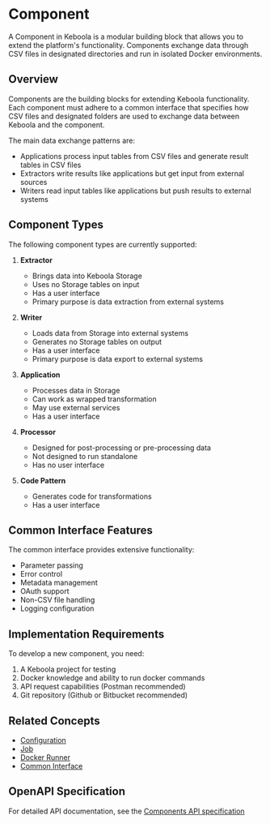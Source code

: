 # Component

A Component in Keboola is a modular building block that allows you to extend the platform's functionality. Components exchange data through CSV files in designated directories and run in isolated Docker environments.

## Overview

Components are the building blocks for extending Keboola functionality. Each component must adhere to a common interface that specifies how CSV files and designated folders are used to exchange data between Keboola and the component.

The main data exchange patterns are:
- Applications process input tables from CSV files and generate result tables in CSV files
- Extractors write results like applications but get input from external sources
- Writers read input tables like applications but push results to external systems

## Component Types

The following component types are currently supported:

1. **Extractor**
   - Brings data into Keboola Storage
   - Uses no Storage tables on input
   - Has a user interface
   - Primary purpose is data extraction from external systems

2. **Writer**
   - Loads data from Storage into external systems
   - Generates no Storage tables on output
   - Has a user interface
   - Primary purpose is data export to external systems

3. **Application**
   - Processes data in Storage
   - Can work as wrapped transformation
   - May use external services
   - Has a user interface

4. **Processor**
   - Designed for post-processing or pre-processing data
   - Not designed to run standalone
   - Has no user interface

5. **Code Pattern**
   - Generates code for transformations
   - Has a user interface

## Common Interface Features

The common interface provides extensive functionality:
- Parameter passing
- Error control
- Metadata management
- OAuth support
- Non-CSV file handling
- Logging configuration

## Implementation Requirements

To develop a new component, you need:
1. A Keboola project for testing
2. Docker knowledge and ability to run docker commands
3. API request capabilities (Postman recommended)
4. Git repository (Github or Bitbucket recommended)

## Related Concepts
- [Configuration](./configuration.md)
- [Job](./job.md)
- [Docker Runner](./docker-runner.md)
- [Common Interface](./common-interface.md)

## OpenAPI Specification
For detailed API documentation, see the [Components API specification](https://app.swaggerhub.com/apis-docs/keboola/components/) 